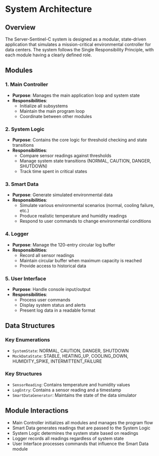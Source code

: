# System Architecture

## Overview
The Server-Sentinel-C system is designed as a modular, state-driven application that simulates a mission-critical environmental controller for data centers. The system follows the Single Responsibility Principle, with each module having a clearly defined role.

## Modules

### 1. Main Controller
- **Purpose**: Manages the main application loop and system state
- **Responsibilities**:
  - Initialize all subsystems
  - Maintain the main program loop
  - Coordinate between other modules

### 2. System Logic
- **Purpose**: Contains the core logic for threshold checking and state transitions
- **Responsibilities**:
  - Compare sensor readings against thresholds
  - Manage system state transitions (NORMAL, CAUTION, DANGER, SHUTDOWN)
  - Track time spent in critical states

### 3. Smart Data
- **Purpose**: Generate simulated environmental data
- **Responsibilities**:
  - Simulate various environmental scenarios (normal, cooling failure, etc.)
  - Produce realistic temperature and humidity readings
  - Respond to user commands to change environmental conditions

### 4. Logger
- **Purpose**: Manage the 120-entry circular log buffer
- **Responsibilities**:
  - Record all sensor readings
  - Maintain circular buffer when maximum capacity is reached
  - Provide access to historical data

### 5. User Interface
- **Purpose**: Handle console input/output
- **Responsibilities**:
  - Process user commands
  - Display system status and alerts
  - Present log data in a readable format

## Data Structures

### Key Enumerations
- `SystemState`: NORMAL, CAUTION, DANGER, SHUTDOWN
- `MockDataState`: STABLE, HEATING_UP, COOLING_DOWN, HUMIDITY_SPIKE, INTERMITTENT_FAILURE

### Key Structures
- `SensorReading`: Contains temperature and humidity values
- `LogEntry`: Contains a sensor reading and a timestamp
- `SmartDataGenerator`: Maintains the state of the data simulator

## Module Interactions
- Main Controller initializes all modules and manages the program flow
- Smart Data generates readings that are passed to the System Logic
- System Logic determines the system state based on readings
- Logger records all readings regardless of system state
- User Interface processes commands that influence the Smart Data module